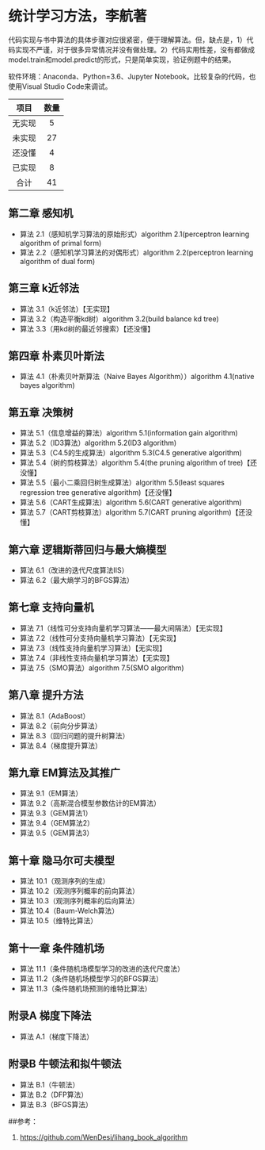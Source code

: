 # 统计学习方法，李航著
代码实现与书中算法的具体步骤对应很紧密，便于理解算法。但，缺点是，1）代码实现不严谨，对于很多异常情况并没有做处理。2）代码实用性差，没有都做成model.train和model.predict的形式，只是简单实现，验证例题中的结果。

软件环境：Anaconda、Python=3.6、Jupyter Notebook。比较复杂的代码，也使用Visual Studio Code来调试。

|  项目  |  数量  |
|:------:|:------:|
| 无实现 |    5   |
| 未实现 |   27   |
| 还没懂 |    4   |
| 已实现 |    8   |
|  合计  |   41   |


## 第二章 感知机
- 算法 2.1（感知机学习算法的原始形式）algorithm 2.1(perceptron learning algorithm of primal form)
- 算法 2.2（感知机学习算法的对偶形式）algorithm 2.2(perceptron learning algorithm of dual form)
## 第三章 k近邻法
- 算法 3.1（k近邻法）【无实现】
- 算法 3.2（构造平衡kd树）algorithm 3.2(build balance kd tree)
- 算法 3.3（用kd树的最近邻搜索）【还没懂】
## 第四章 朴素贝叶斯法
- 算法 4.1（朴素贝叶斯算法（Naive Bayes Algorithm））algorithm 4.1(native bayes algorithm)
## 第五章 决策树
- 算法 5.1（信息增益的算法）algorithm 5.1(information gain algorithm)
- 算法 5.2（ID3算法）algorithm 5.2(ID3 algorithm)
- 算法 5.3（C4.5的生成算法）algorithm 5.3(C4.5 generative algorithm)
- 算法 5.4（树的剪枝算法）algorithm 5.4(the pruning algorithm of tree)【还没懂】
- 算法 5.5（最小二乘回归树生成算法）algorithm 5.5(least squares regression tree generative algorithm)【还没懂】
- 算法 5.6（CART生成算法）algorithm 5.6(CART generative algorithm)
- 算法 5.7（CART剪枝算法）algorithm 5.7(CART pruning algorithm)【还没懂】
## 第六章 逻辑斯蒂回归与最大熵模型
- 算法 6.1（改进的迭代尺度算法IIS）
- 算法 6.2（最大熵学习的BFGS算法）
## 第七章 支持向量机
- 算法 7.1（线性可分支持向量机学习算法——最大间隔法）【无实现】
- 算法 7.2（线性可分支持向量机学习算法）【无实现】
- 算法 7.3（线性支持向量机学习算法）【无实现】
- 算法 7.4（非线性支持向量机学习算法）【无实现】
- 算法 7.5（SMO算法）algorithm 7.5(SMO algorithm)
## 第八章 提升方法
- 算法 8.1（AdaBoost）
- 算法 8.2（前向分步算法）
- 算法 8.3（回归问题的提升树算法）
- 算法 8.4（梯度提升算法）
## 第九章 EM算法及其推广
- 算法 9.1（EM算法）
- 算法 9.2（高斯混合模型参数估计的EM算法）
- 算法 9.3（GEM算法1）
- 算法 9.4（GEM算法2）
- 算法 9.5（GEM算法3）
## 第十章 隐马尔可夫模型
- 算法 10.1（观测序列的生成）
- 算法 10.2（观测序列概率的前向算法）
- 算法 10.3（观测序列概率的后向算法）
- 算法 10.4（Baum-Welch算法）
- 算法 10.5（维特比算法）
## 第十一章 条件随机场
- 算法 11.1（条件随机场模型学习的改进的迭代尺度法）
- 算法 11.2（条件随机场模型学习的BFGS算法）
- 算法 11.3（条件随机场预测的维特比算法）
## 附录A 梯度下降法
- 算法 A.1（梯度下降法）
## 附录B 牛顿法和拟牛顿法
- 算法 B.1（牛顿法）
- 算法 B.2（DFP算法）
- 算法 B.3（BFGS算法）

##参考：
1. https://github.com/WenDesi/lihang_book_algorithm
